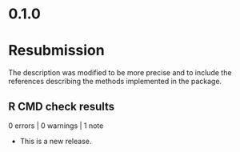 # 0.1.0

# Resubmission

The description was modified to be more precise and to include the 
references describing the methods implemented in the package.

## R CMD check results

0 errors | 0 warnings | 1 note

* This is a new release.
